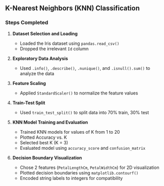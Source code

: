 ## K-Nearest Neighbors (KNN) Classification

### Steps Completed

1. **Dataset Selection and Loading**
   - Loaded the Iris dataset using `pandas.read_csv()`
   - Dropped the irrelevant `Id` column

2. **Exploratory Data Analysis**
   - Used `.info()`, `.describe()`, `.nunique()`, and `.isnull().sum()` to analyze the data

3. **Feature Scaling**
   - Applied `StandardScaler()` to normalize the feature values

4. **Train-Test Split**
   - Used `train_test_split()` to split data into 70% train, 30% test

5. **KNN Model Training and Evaluation**
   - Trained KNN models for values of K from 1 to 20
   - Plotted Accuracy vs. K
   - Selected best K (K = 3)
   - Evaluated model using `accuracy_score` and `confusion_matrix`

6. **Decision Boundary Visualization**
   - Chose 2 features (`PetalLengthCm`, `PetalWidthCm`) for 2D visualization
   - Plotted decision boundaries using `matplotlib.contourf()`
   - Encoded string labels to integers for compatibility

